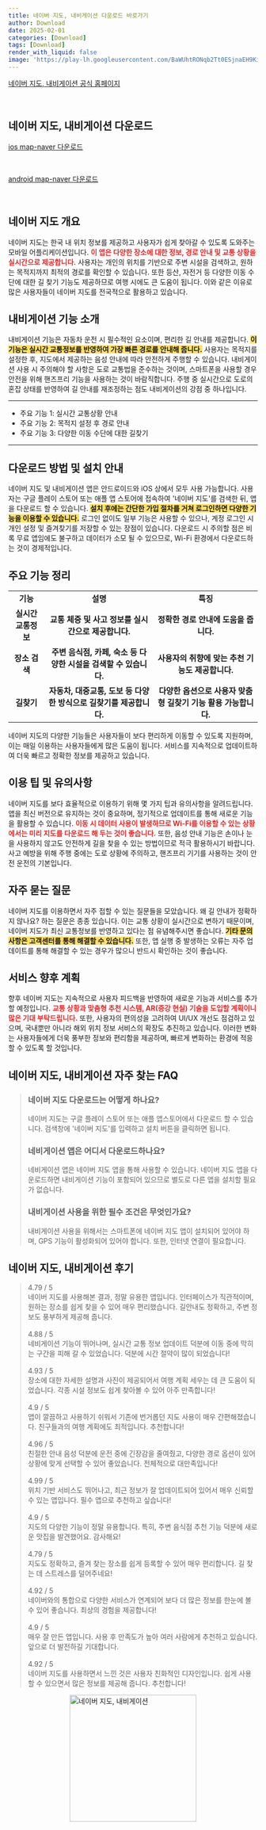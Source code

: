 ```yaml
---
title: 네이버 지도, 내비게이션 다운로드 바로가기
author: Download
date: 2025-02-01
categories: [Download]
tags: [Download]
render_with_liquid: false
image: 'https://play-lh.googleusercontent.com/BaWUhtRONqb2Tt0ESjnaEH9KiaAUnOlFJqGzGUYN6oPsEEpZhPwQeHZhuGcM1Y8g1Io=s256-rw'
---
```

<p><a class='click-button' title='네이버 지도, 내비게이션' href='https://map.naver.com/p/' rel='nofollow'>네이버 지도, 내비게이션 공식 홈페이지</a></p><br>
<h2 id='네이버 지도, 내비게이션_다운로드'>네이버 지도, 내비게이션 다운로드</h2>
<p><a class="click-button ios" title="map-naver 다운로드" href="https://apps.apple.com/kr/app/%EB%84%A4%EC%9D%B4%EB%B2%84-%EC%A7%80%EB%8F%84-%EB%82%B4%EB%B9%84%EA%B2%8C%EC%9D%B4%EC%85%98/id311867728" rel="nofollow">ios map-naver 다운로드</a></p><br>
<p><a class="click-button android" title="map-naver 다운로드" href="https://play.google.comhttps://play.google.com/store/apps/details?id=com.nhn.android.nmap" rel="nofollow">android map-naver 다운로드</a></p><br>


<h2 id='네이버지도개요'>네이버 지도 개요</h2>

<p>네이버 지도는 한국 내 위치 정보를 제공하고 사용자가 쉽게 찾아갈 수 있도록 도와주는 모바일 어플리케이션입니다. <b><span style="color: #ee2323;">이 앱은 다양한 장소에 대한 정보, 경로 안내 및 교통 상황을 실시간으로 제공합니다.</span></b> 사용자는 개인의 위치를 기반으로 주변 시설을 검색하고, 원하는 목적지까지 최적의 경로를 확인할 수 있습니다. 또한 등산, 자전거 등 다양한 이동 수단에 대한 길 찾기 기능도 제공하므로 여행 시에도 큰 도움이 됩니다. 이와 같은 이유로 많은 사용자들이 네이버 지도를 전국적으로 활용하고 있습니다.</p>

<h2 id='내비게이션기능소개'>내비게이션 기능 소개</h2>

<p>내비게이션 기능은 자동차 운전 시 필수적인 요소이며, 편리한 길 안내를 제공합니다. <b><span style="background-color: #ffe066;">이 기능은 실시간 교통정보를 반영하여 가장 빠른 경로를 안내해 줍니다.</span></b> 사용자는 목적지를 설정한 후, 지도에서 제공하는 음성 안내에 따라 안전하게 주행할 수 있습니다. 내비게이션 사용 시 주의해야 할 사항은 도로 교통법을 준수하는 것이며, 스마트폰을 사용할 경우 안전을 위해 핸즈프리 기능을 사용하는 것이 바람직합니다. 주행 중 실시간으로 도로의 혼잡 상태를 반영하여 길 안내를 재조정하는 점도 내비게이션의 강점 중 하나입니다.</p>

<hr />

<ul>
    <li>주요 기능 1: 실시간 교통상황 안내</li>
    <li>주요 기능 2: 목적지 설정 후 경로 안내</li>
    <li>주요 기능 3: 다양한 이동 수단에 대한 길찾기</li>
</ul>

<hr />

<h2 id='다운로드방법의견'>다운로드 방법 및 설치 안내</h2>

<p>네이버 지도 및 내비게이션 앱은 안드로이드와 iOS 상에서 모두 사용 가능합니다. 사용자는 구글 플레이 스토어 또는 애플 앱 스토어에 접속하여 '네이버 지도'를 검색한 뒤, 앱을 다운로드 할 수 있습니다. <b><span style="background-color: #ffe066;">설치 후에는 간단한 가입 절차를 거쳐 로그인하면 다양한 기능을 이용할 수 있습니다.</span></b> 로그인 없이도 일부 기능은 사용할 수 있으나, 계정 로그인 시 개인 설정 및 즐겨찾기를 저장할 수 있는 장점이 있습니다. 다운로드 시 주의할 점은 비록 무료 앱임에도 불구하고 데이터가 소모 될 수 있으므로, Wi-Fi 환경에서 다운로드하는 것이 경제적입니다.</p>

<h2 id='주요기능정리'>주요 기능 정리</h2>

<table>
    <tr>
        <td style="text-align: center; height: 17px;"><b>기능</b></td>
        <td style="text-align: center; height: 17px;"><b>설명</b></td>
        <td style="text-align: center; height: 17px;"><b>특징</b></td>
    </tr>
    <tr>
        <td style="text-align: center; height: 17px;"><b>실시간 교통정보</b></td>
        <td style="text-align: center; height: 17px;"><b>교통 체증 및 사고 정보를 실시간으로 제공합니다.</b></td>
        <td style="text-align: center; height: 17px;"><b>정확한 경로 안내에 도움을 줍니다.</b></td>
    </tr>
    <tr>
        <td style="text-align: center; height: 17px;"><b>장소 검색</b></td>
        <td style="text-align: center; height: 17px;"><b>주변 음식점, 카페, 숙소 등 다양한 시설을 검색할 수 있습니다.</b></td>
        <td style="text-align: center; height: 17px;"><b>사용자의 취향에 맞는 추천 기능도 제공합니다.</b></td>
    </tr>
    <tr>
        <td style="text-align: center; height: 17px;"><b>길찾기</b></td>
        <td style="text-align: center; height: 17px;"><b>자동차, 대중교통, 도보 등 다양한 방식으로 길찾기를 제공합니다.</b></td>
        <td style="text-align: center; height: 17px;"><b>다양한 옵션으로 사용자 맞춤형 길찾기 기능 활용 가능합니다.</b></td>
    </tr>
</table>

<p>네이버 지도의 다양한 기능들은 사용자들이 보다 편리하게 이동할 수 있도록 지원하며, 이는 매일 이용하는 사용자들에게 많은 도움이 됩니다. 서비스를 지속적으로 업데이트하여 더욱 빠르고 정확한 정보를 제공하고 있습니다.</p>

<h2 id='이용팁및유의사항'>이용 팁 및 유의사항</h2>

<p>네이버 지도를 보다 효율적으로 이용하기 위해 몇 가지 팁과 유의사항을 알려드립니다. 앱을 최신 버전으로 유지하는 것이 중요하며, 정기적으로 업데이트를 통해 새로운 기능을 활용할 수 있습니다. <b><span style="color: #ee2323;">이동 시 데이터 사용이 발생하므로 Wi-Fi를 이용할 수 있는 상황에서는 미리 지도를 다운로드 해 두는 것이 좋습니다.</span></b> 또한, 음성 안내 기능은 손이나 눈을 사용하지 않고도 안전하게 길을 찾을 수 있는 방법이므로 적극 활용하시기 바랍니다. 사고 예방을 위해 주행 중에는 도로 상황에 주의하고, 핸즈프리 기기를 사용하는 것이 안전 운전의 기본입니다.</p>

<h2 id='FAQ'>자주 묻는 질문</h2>

<p>네이버 지도를 이용하면서 자주 접할 수 있는 질문들을 모았습니다. 왜 길 안내가 정확하지 않나요? 하는 질문은 종종 있습니다. 이는 교통 상황이 실시간으로 변하기 때문이며, 네이버 지도가 최신 교통정보를 반영하고 있다는 점 유념해주시면 좋습니다. <b><span style="background-color: #ffe066;">기타 문의 사항은 고객센터를 통해 해결할 수 있습니다.</span></b> 또한, 앱 실행 중 발생하는 오류는 자주 업데이트를 통해 해결할 수 있는 경우가 많으니 반드시 확인하는 것이 좋습니다.</p>

<h2 id='서비스향후계획'>서비스 향후 계획</h2>

<p>향후 네이버 지도는 지속적으로 사용자 피드백을 반영하여 새로운 기능과 서비스를 추가할 예정입니다. <b><span style="color: #ee2323;">교통 상황과 맞춤형 추천 시스템, AR(증강 현실) 기술을 도입할 계획이니 많은 기대 부탁드립니다.</span></b> 또한, 사용자의 편의성을 고려하여 UI/UX 개선도 점검하고 있으며, 국내뿐만 아니라 해외 위치 정보 서비스의 확장도 추진하고 있습니다. 이러한 변화는 사용자들에게 더욱 풍부한 정보와 편리함을 제공하며, 빠르게 변화하는 환경에 적응할 수 있도록 할 것입니다.</p>


<h2 id='네이버 지도, 내비게이션_자주_찾는_FAQ'>네이버 지도, 내비게이션 자주 찾는 FAQ</h2>
<div itemscope="" itemtype="https://schema.org/FAQPage"> 
<blockquote> 
<div itemscope="" itemprop="mainEntity" itemtype="https://schema.org/Question"> 
<h3 itemprop="name">네이버 지도 다운로드는 어떻게 하나요?</h3> 
<div itemscope="" itemprop="acceptedAnswer" itemtype="https://schema.org/Answer"> 
<span itemprop="text"> 
<p>네이버 지도는 구글 플레이 스토어 또는 애플 앱스토어에서 다운로드 할 수 있습니다. 검색창에 '네이버 지도'를 입력하고 설치 버튼을 클릭하면 됩니다.</p> 
</span> 
</div> 
</div> 

<div itemscope="" itemprop="mainEntity" itemtype="https://schema.org/Question"> 
<h3 itemprop="name">네비게이션 앱은 어디서 다운로드하나요?</h3> 
<div itemscope="" itemprop="acceptedAnswer" itemtype="https://schema.org/Answer"> 
<span itemprop="text"> 
<p>네비게이션 앱은 네이버 지도 앱을 통해 사용할 수 있습니다. 네이버 지도 앱을 다운로드하면 내비게이션 기능이 포함되어 있으므로 별도로 다른 앱을 설치할 필요가 없습니다.</p> 
</span> 
</div> 
</div> 

<div itemscope="" itemprop="mainEntity" itemtype="https://schema.org/Question"> 
<h3 itemprop="name">내비게이션 사용을 위한 필수 조건은 무엇인가요?</h3> 
<div itemscope="" itemprop="acceptedAnswer" itemtype="https://schema.org/Answer"> 
<span itemprop="text"> 
<p>내비게이션 사용을 위해서는 스마트폰에 네이버 지도 앱이 설치되어 있어야 하며, GPS 기능이 활성화되어 있어야 합니다. 또한, 인터넷 연결이 필요합니다.</p> 
</span> 
</div> 
</div> 
</blockquote> 
</div>
<h2 id='네이버 지도, 내비게이션_후기'>네이버 지도, 내비게이션 후기</h2>
<div itemscope itemtype="https://schema.org/Product">
  <blockquote>
  <div itemprop="review" itemscope itemtype="https://schema.org/Review">
      <div itemprop="reviewRating" itemscope itemtype="https://schema.org/Rating"> <span itemprop="ratingValue">4.79</span> / <span itemprop="bestRating">5</span> </div>
      <span itemprop="reviewBody">네이버 지도를 사용해본 결과, 정말 유용한 앱입니다. 인터페이스가 직관적이며, 원하는 장소를 쉽게 찾을 수 있어 매우 편리했습니다. 길안내도 정확하고, 주변 정보도 풍부하게 제공해 줍니다.</span>
  </div>
  <br>
  <div itemprop="review" itemscope itemtype="https://schema.org/Review">
      <div itemprop="reviewRating" itemscope itemtype="https://schema.org/Rating"> <span itemprop="ratingValue">4.88</span> / <span itemprop="bestRating">5</span> </div>
      <span itemprop="reviewBody">네비게이션 기능이 뛰어나며, 실시간 교통 정보 업데이트 덕분에 이동 중에 막히는 구간을 피해 갈 수 있었습니다. 덕분에 시간 절약이 많이 되었습니다!</span>
  </div>
  <br>
  <div itemprop="review" itemscope itemtype="https://schema.org/Review">
      <div itemprop="reviewRating" itemscope itemtype="https://schema.org/Rating"> <span itemprop="ratingValue">4.93</span> / <span itemprop="bestRating">5</span> </div>
      <span itemprop="reviewBody">장소에 대한 자세한 설명과 사진이 제공되어서 여행 계획 세우는 데 큰 도움이 되었습니다. 각종 시설 정보도 쉽게 찾아볼 수 있어 아주 만족합니다!</span>
  </div>
  <br>
  <div itemprop="review" itemscope itemtype="https://schema.org/Review">
      <div itemprop="reviewRating" itemscope itemtype="https://schema.org/Rating"> <span itemprop="ratingValue">4.9</span> / <span itemprop="bestRating">5</span> </div>
      <span itemprop="reviewBody">앱이 깔끔하고 사용하기 쉬워서 기존에 번거롭던 지도 사용이 매우 간편해졌습니다. 친구들과의 여행 계획에도 최적입니다. 추천합니다!</span>
  </div>
  <br>
  <div itemprop="review" itemscope itemtype="https://schema.org/Review">
      <div itemprop="reviewRating" itemscope itemtype="https://schema.org/Rating"> <span itemprop="ratingValue">4.96</span> / <span itemprop="bestRating">5</span> </div>
      <span itemprop="reviewBody">친절한 안내 음성 덕분에 운전 중에 긴장감을 줄여줬고, 다양한 경로 옵션이 있어 상황에 맞게 선택할 수 있어 좋았습니다. 전체적으로 대만족입니다!</span>
  </div>
  <br>
  <div itemprop="review" itemscope itemtype="https://schema.org/Review">
      <div itemprop="reviewRating" itemscope itemtype="https://schema.org/Rating"> <span itemprop="ratingValue">4.99</span> / <span itemprop="bestRating">5</span> </div>
      <span itemprop="reviewBody">위치 기반 서비스도 뛰어나고, 최근 정보가 잘 업데이트되어 있어서 매우 신뢰할 수 있는 앱입니다. 필수 앱으로 추천하고 싶습니다!</span>
  </div>
  <br>
  <div itemprop="review" itemscope itemtype="https://schema.org/Review">
      <div itemprop="reviewRating" itemscope itemtype="https://schema.org/Rating"> <span itemprop="ratingValue">4.9</span> / <span itemprop="bestRating">5</span> </div>
      <span itemprop="reviewBody">지도의 다양한 기능이 정말 유용합니다. 특히, 주변 음식점 추천 기능 덕분에 새로운 맛집을 발견했어요. 감사해요!</span>
  </div>
  <br>
  <div itemprop="review" itemscope itemtype="https://schema.org/Review">
      <div itemprop="reviewRating" itemscope itemtype="https://schema.org/Rating"> <span itemprop="ratingValue">4.79</span> / <span itemprop="bestRating">5</span> </div>
      <span itemprop="reviewBody">지도도 정확하고, 즐겨 찾는 장소를 쉽게 등록할 수 있어 매우 편리합니다. 길 찾는 데 스트레스를 덜어주네요!</span>
  </div>
  <br>
  <div itemprop="review" itemscope itemtype="https://schema.org/Review">
      <div itemprop="reviewRating" itemscope itemtype="https://schema.org/Rating"> <span itemprop="ratingValue">4.92</span> / <span itemprop="bestRating">5</span> </div>
      <span itemprop="reviewBody">네이버와의 통합으로 다양한 서비스가 연계되어 보다 더 많은 정보를 한눈에 볼 수 있어 좋습니다. 최상의 경험을 제공합니다!</span>
  </div>
  <br>
  <div itemprop="review" itemscope itemtype="https://schema.org/Review">
      <div itemprop="reviewRating" itemscope itemtype="https://schema.org/Rating"> <span itemprop="ratingValue">4.9</span> / <span itemprop="bestRating">5</span> </div>
      <span itemprop="reviewBody">매우 잘 만든 앱입니다. 사용 후 만족도가 높아 여러 사람에게 추천하고 있습니다. 앞으로 더 발전하길 기대합니다.</span>
  </div>
  <br>
  <div itemprop="review" itemscope itemtype="https://schema.org/Review">
      <div itemprop="reviewRating" itemscope itemtype="https://schema.org/Rating"> <span itemprop="ratingValue">4.92</span> / <span itemprop="bestRating">5</span> </div>
      <span itemprop="reviewBody">네이버 지도를 사용하면서 느낀 것은 사용자 친화적인 디자인입니다. 쉽게 사용할 수 있으면서 많은 정보를 제공해 줍니다. 추천합니다!</span>
  </div>
  </blockquote>
</div>
<figure class="image" style="display: flex; justify-content: center; align-items: center; margin: 0;"><img src="https://play-lh.googleusercontent.com/BaWUhtRONqb2Tt0ESjnaEH9KiaAUnOlFJqGzGUYN6oPsEEpZhPwQeHZhuGcM1Y8g1Io=s256-rw" alt="네이버 지도, 내비게이션" width="256" height="256" style="max-width: 100%; height: auto;"></figure>